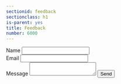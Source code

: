 ```yaml
---
sectionid: feedback
sectionclass: h1
is-parent: yes
title: Feedback
number: 6000
---
```


<div class="form">
	<form action="https://formspree.io/info@codeforaotearoa.org"
	      method="POST">
	    Name
	    <input type="text" name="name">
	    <br>
	    Email
	    <input type="email" name="_replyto">
	    <br>
	    Message
	    <textarea type="text" name="message"></textarea>
	    <input type="submit" value="Send">
	</form>
</div>

